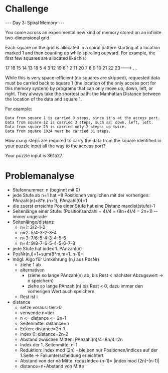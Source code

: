 # Challenge

--- Day 3: Spiral Memory ---

You come across an experimental new kind of memory stored on an infinite two-dimensional grid.

Each square on the grid is allocated in a spiral pattern starting at a location marked 1 and then counting up while spiraling outward. For example, the first few squares are allocated like this:

17  16  15  14  13
18   5   4   3  12
19   6   1   2  11
20   7   8   9  10
21  22  23---> ...

While this is very space-efficient (no squares are skipped), requested data must be carried back to square 1 (the location of the only access port for this memory system) by programs that can only move up, down, left, or right. They always take the shortest path: the Manhattan Distance between the location of the data and square 1.

For example:

    Data from square 1 is carried 0 steps, since it's at the access port.
    Data from square 12 is carried 3 steps, such as: down, left, left.
    Data from square 23 is carried only 2 steps: up twice.
    Data from square 1024 must be carried 31 steps.

How many steps are required to carry the data from the square identified in your puzzle input all the way to the access port?

Your puzzle input is 361527.

# Problemanalyse

- Stufennummer: n (beginnt mit 0)
- jede Stufe ab n=1 hat +8 Positionen verglichen mit der vorherigen: PAnzahl(n)=8*n (n>1), PAnzahl(0)=1
- die zuerst erreichte Pos einer Stufe hat eine Distanz maxdist(stufe)-1
- Seitenlänge einer Stufe: (Positionsanzahl + 4)/4 = (8n+4)/4 = 2n+1) -- immer ungerade
- Seitenlänge/distanz
  - n=1: 3/2-1-2
  - n=2: 5/4-3-2-3-4
  - n=3: 7/6-5-4-3-4-5-6
  - n=4: 9/8-7-6-5-4-5-6-7-8
- jede Stufe hat index 1..PAnzahl(n)
- PosNr(n,i)=1+sum(8*m,m=1..n-1)+i
- mögl. Algo für Umkehrung (n,i aus PosNr)
  - ziehe 1 ab
  - alternativen
    - (ziehe so lange PAnzahl(n) ab, bis Rest < nächster Abzugswert -> n speichern)
    - ziehe so lange PAnzahl(n) bis Rest < 0, dazu immer den vorherigen Wert auch speichern
  - Rest ist i
- distance
  - setze voraus: tier>0
  - verwende n=tier
  - n <= distance  <= 2n-1
  - Seitenmitte: distance=n
  - Ecken: distance=2n-1
  - index 0: distance=2n-2
  - Abstand zwischen Mitten: PAnzahl(n)/4=8n/4=2n
  - Index der 1. Seitenmitte: n-1
  - Reduktion: index mod (2n) - bleiben nur Positionen/indices auf der 1.Seite -> Fallumterscheidung erleichtert
  - Abstand von der nä Mitte: reduzIndex-(n-1)= |index mod (2n)-(n-1)|
  - distance=n+Abstand von MItte